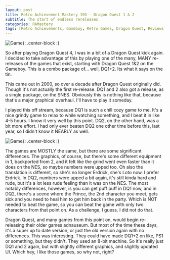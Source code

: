 ```yaml
---
layout: post
title: Retro Achievement Mastery 193 - Dragon Quest 1 & 2
subtitle: The start of endless rereleases
categories: RAMastery
tags: [Retro Achievements, Gameboy, Retro Games, Dragon Quest, Reviews]
---
```



![Game](https://imgur.com/Jjlm4fx.png){: .center-block :}

So after playing Dragon Quest 4, I was in a bit of a Dragon Quest kick again. I decided to take advantage of this by playing one of the many, MANY re-releases of the games that exist, starting with Dragon Quest 1&2 on the Gameboy. This is a combo package of... well, DQ1+2. Its what it says on the tin.

This came out in 2000, so over a decade after Dragon Quest originally did. Though it's not actually the first re-release. DQ1 and 2 also got a release, as a single package, on the SNES. Obviously this is nothing like that, because that's a major graphical overhaul. I'll have to play it someday.

I played this off stream, because DQ1 is such a chill cozy game to me. It's a nice grindy game to relax to while watching something, and I beat it in like 4-5 hours. I know it very well by this point. DQ2, on the other hand, was a bit more effort. I had only ever beaten DQ2 one other time before this, last year, so I didn't know it NEARLY as well.

![Game](https://imgur.com/R2g0vmi.png){: .center-block :}

The games are MOSTLY the same, but there are some significant differences. The graphics, of course, but there's some different equipment in 1, backported from 2, and it felt like the grind went even faster than it does on the NES, so maybe numbers were upped too. Oh also the translation is different, so she's no longer Erdrick, she's Loto now. I prefer Erdrick. In DQ2, numbers were upped a bit again, it's still kinda hard and rude, but it's a lot less rude feeling than it was on the NES. The most notably differences, however, is you can get puff puff in DQ1 now, and in DQ2, there's a scene where the Prince, the 2nd character you meet, gets sick and you need to heal him to get him back in the party. Which is NOT needed to beat the game, so you  can beat the game with only two characters from that point on. As a challenge, I guess. I did not do that.

Dragon Quest, and many games from this point on, would begin re-releasing their older games adnauseum. But most of the time these days, it's a super up to date version, or just the old version again with no differences. This was interesting. They could have made DQ1+2 on like, PS1 or something, but they didn't. They used an 8-bit machine. So it's really just DQ1 and 2 again, but with slightly different graphics, and slightly updated UI. Which hey, I like those games, so why not, right?